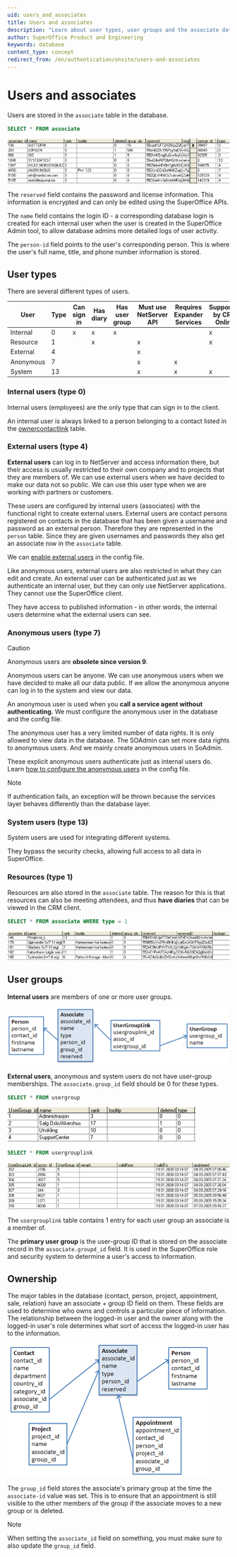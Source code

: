```yaml
---
uid: users_and_associates
title: Users and associates
description: "Learn about user types, user groups and the associate database table."
author: SuperOffice Product and Engineering
keywords: database
content_type: concept
redirect_from: /en/authentication/onsite/users-and-associates
---
```


# Users and associates

Users are stored in the `associate` table in the database.

```SQL
SELECT * FROM associate
```

![associate database table][img1]

The `reserved` field contains the password and license information. This information is encrypted and can only be edited using the SuperOffice APIs.

The `name` field contains the login ID - a corresponding database login is created for each internal user when the user is created in the SuperOffice Admin tool, to allow database admins more detailed logs of user activity.

The `person-id` field points to the user's corresponding person. This is where the user's full name, title, and phone number information is stored.

## User types

There are several different types of users.

| User | Type | Can sign in | Has diary | Has user group | Must use NetServer API | Requires Expander Services | Supported by CRM Online |
|---|---|---|---|---|---|---|---|
| Internal  |  0 | x | x | x |   |   | x |
| Resource  |  1 |   | x |   | x |   | x |
| External  |  4 |   |   |   | x |   |   |
| Anonymous |  7 |   |   |   | x | x |   |
| System    | 13 |   |   |   | x | x | x |

### Internal users (type 0)

Internal users (employees) are the only type that can sign in to the client.

An internal user is always linked to a person belonging to a contact listed in the [ownercontactlink][1] table.

### External users (type 4)

**External users** can log in to NetServer and access information there, but their access is usually restricted to their own company and to projects that they are members of. We can use external users when we have decided to make our data not so public. We can use this user type when we are working with partners or customers.

These users are configured by internal users (associates) with the functional right to create external users. External users are contact persons registered on contacts in the database that has been given a username and password as an external person. Therefore they are represented in the `person` table. Since they are given usernames and passwords they also get an associate row in the `associate` table.

We can [enable external users][1] in the config file.

Like anonymous users, external users are also restricted in what they can edit and create. An external user can be authenticated just as we authenticate an internal user, but they can only use NetServer applications. They cannot use the SuperOffice client.

They have access to published information - in other words, the internal users determine what the external users can see.

### Anonymous users (type 7)

> [!CAUTION]
> Anonymous users are **obsolete since version 9**.

Anonymous users can be anyone. We can use anonymous users when we have decided to make all our data public. If we allow the anonymous anyone can log in to the system and view our data.

An anonymous user is used when you **call a service agent without authenticating**. We must configure the anonymous user in the database and the config file.

The anonymous user has a very limited number of data rights. It is only allowed to view data in the database. The SOAdmin can set more data rights to anonymous users. And we mainly create anonymous users in SoAdmin.

These explicit anonymous users authenticate just as internal users do. Learn [how to configure the anonymous users][2] in the config file.

> [!NOTE]
> If authentication fails, an exception will be thrown because the services layer behaves differently than the database layer.

### System users (type 13)

System users are used for integrating different systems.

They bypass the security checks, allowing full access to all data in SuperOffice.

### Resources (type 1)

Resources are also stored in the `associate` table. The reason for this is that resources can also be meeting attendees, and thus **have diaries** that can be viewed in the CRM client.

```SQL
SELECT * FROM associate WHERE type = 1
```

![assoc-resources][img6]

## User groups

**Internal users** are members of one or more user groups.

![UserGroupLink diagram][img2]

**External users**, anonymous and system users do not have user-group memberships. The `associate.group_id` field should be 0 for these types.

```SQL
SELECT * FROM usergroup
```

![UserGroup][img3]

```SQL
SELECT * FROM usergrouplink
```

![UserGroupLink][img4]

The `usergrouplink` table contains 1 entry for each user group an associate is a member of.

The **primary user group** is the user-group ID that is stored on the associate record in the `associate.groupd_id` field. It is used in the SuperOffice role and security system to determine a user's access to information.

## Ownership

The major tables in the database (contact, person, project, appointment, sale, relation) have an associate + group ID field on them. These fields are used to determine who owns and controls a particular piece of information. The relationship between the logged-in user and the owner along with the logged-in user's role determines what sort of access the logged-in user has to the information.

![AssociateLinks][img5]

The `group_id` field stores the associate's primary group at the time the `associate-id` value was set. This is to ensure that an appointment is still visible to the other members of the group if the associate moves to a new group or is deleted.

> [!NOTE]
> When setting the `associate_id` field on something, you must make sure to also update the `group_id` field.

<!-- Referenced links -->
[1]: ../../../database/tables/ownercontactlink.md
[2]: config-anonymous-user.md

<!-- Referenced images -->
[img1]: media/assoc-table.png
[img2]: media/usergrouplink-diag.png
[img3]: media/usergroup.png
[img4]: media/usergrouplink.png
[img5]: media/associate-links.png
[img6]: media/assoc-resources.png
